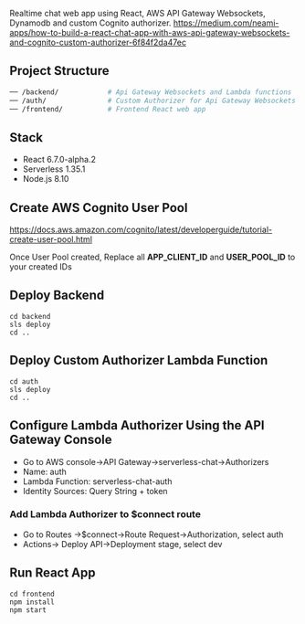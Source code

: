 Realtime chat web app using React, AWS API Gateway Websockets, Dynamodb and custom Cognito authorizer.
https://medium.com/neami-apps/how-to-build-a-react-chat-app-with-aws-api-gateway-websockets-and-cognito-custom-authorizer-6f84f2da47ec

## Project Structure

```bash
── /backend/            # Api Gateway Websockets and Lambda functions
── /auth/               # Custom Authorizer for Api Gateway Websockets $connect route
── /frontend/           # Frontend React web app
```

## Stack

- React 6.7.0-alpha.2
- Serverless 1.35.1
- Node.js 8.10

## Create AWS Cognito User Pool

https://docs.aws.amazon.com/cognito/latest/developerguide/tutorial-create-user-pool.html

Once User Pool created, Replace all <strong>APP_CLIENT_ID</strong> and <strong>USER_POOL_ID</strong> to your created IDs

## Deploy Backend

```
cd backend
sls deploy
cd ..
```

## Deploy Custom Authorizer Lambda Function

```
cd auth
sls deploy
cd ..
```

## Configure Lambda Authorizer Using the API Gateway Console

- Go to AWS console->API Gateway->serverless-chat->Authorizers
- Name: auth
- Lambda Function: serverless-chat-auth
- Identity Sources: Query String + token

### Add Lambda Authorizer to \$connect route

- Go to Routes ->\$connect->Route Request->Authorization, select auth
- Actions-> Deploy API->Deployment stage, select dev

## Run React App

```
cd frontend
npm install
npm start
```
